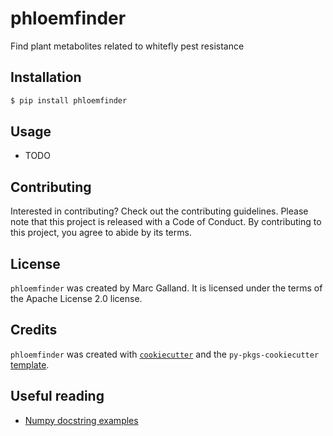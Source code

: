 # phloemfinder

Find plant metabolites related to whitefly pest resistance

## Installation

```bash
$ pip install phloemfinder
```

## Usage

- TODO

## Contributing

Interested in contributing? Check out the contributing guidelines. Please note that this project is released with a Code of Conduct. By contributing to this project, you agree to abide by its terms.

## License

`phloemfinder` was created by Marc Galland. It is licensed under the terms of the Apache License 2.0 license.

## Credits

`phloemfinder` was created with [`cookiecutter`](https://cookiecutter.readthedocs.io/en/latest/) and the `py-pkgs-cookiecutter` [template](https://github.com/py-pkgs/py-pkgs-cookiecutter).

## Useful reading

- [Numpy docstring examples](https://sphinxcontrib-napoleon.readthedocs.io/en/latest/example_numpy.html#example-numpy)